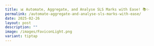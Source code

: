 ```yaml
---
title: 📊 Automate, Aggregate, and Analyse SLS Marks with Ease! 📚✨
permalink: /automate-aggregate-and-analyse-sls-marks-with-ease/
date: 2025-02-26
layout: post
description: ""
image: /images/FaviconLight.png
variant: tiptap
---
```

